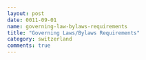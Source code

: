 ```yaml
---
layout: post
date: 0011-09-01
name: governing-law-bylaws-requirements
title: "Governing Laws/Bylaws Requirements"
category: switzerland
comments: true
---
```




